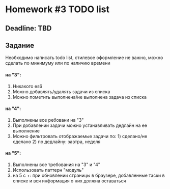 # Homework #3 TODO list
## Deadline: TBD
## Задание
Необходимо написать todo list, стилевое оформление не важно, можно сделать по минимуму или по наличию времени
#### на "3":
1. Никакого es6
1. Можно добавлять/удалять задачи из списка
1. Можно пометить выполнена/не выполнена задача из списка
#### на "4":
1. Выполнены все ребовани на "3"
1. При добавлении задачи можно устанавливать дедлайн на ее выполнение
1. Можно фильтровать отображаемые задачи по: 1) сделано/не сделано 2) по дедлайну: завтра, неделя
#### на "5":
1. Выполнены все требования на "3" и "4"
1. Использовать паттерн "модуль"
1. на 5 с +: при обновлении страницы в браузере, добавленные таски в списке и вся информация о них должна оставаться
